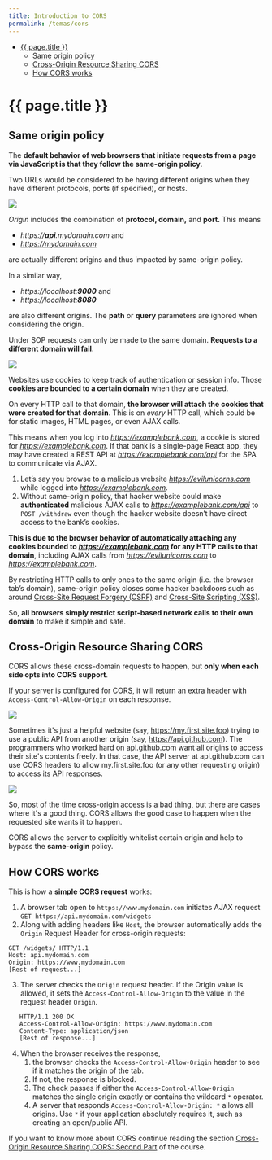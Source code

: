 ```yaml
---
title: Introduction to CORS
permalink: /temas/cors
---
```


- [{{ page.title }}](#-pagetitle-)
  - [Same origin policy](#same-origin-policy)
  - [Cross-Origin Resource Sharing CORS](#cross-origin-resource-sharing-cors)
  - [How CORS works](#how-cors-works)

# {{ page.title }}

## Same origin policy

The **default behavior of web browsers that initiate requests from a page via JavaScript is that they follow the same-origin policy**. 

Two URLs would be considered to be having different origins when they have different protocols, ports (if specified), or hosts.

![]({{site.baseurl}}/assets/images/same-origin-definition.png)

<em>Origin</em> includes the combination of <strong>protocol, domain,</strong> and <strong>port.</strong> This means 

- <em>https://</em><strong><em>api</em></strong><em>.mydomain.com</em> and 
- <em>https://mydomain.com</em> 

are actually different origins and thus impacted by same-origin policy.

In a similar way, 
- <em>https://localhost:</em><strong><em>9000</em></strong> and 
- <em>https://localhost:</em><strong><em>8080</em></strong> 

are also different origins. The **path** or **query** parameters  are ignored when considering the origin.

Under SOP requests can only be made to the same domain. 
**Requests to a different domain will fail**.

![]({{site.baseurl}}/assets/images/same-origin-error.png)

Websites use cookies to keep track of authentication or session info. 
Those **cookies are bounded to a certain domain** when they are created. 

On every HTTP call to that domain, **the browser will attach the cookies that were created for that domain**. This is on _every_ HTTP call, which could be for static images, HTML pages, or even AJAX calls.

This means when you log into <em>https://examplebank.com</em>, a cookie is stored for <em>https://examplebank.com</em>. If that bank is a single-page React app, they may have created a REST API at <em>https://examplebank.com/api</em> for the SPA to communicate via AJAX.

1. Let’s say you browse to a malicious website  <em>https://evilunicorns.com</em> while logged into <em>https://examplebank.com</em>. 
2. Without same-origin policy, that hacker website could make **authenticated** malicious AJAX calls to <em>https://examplebank.com/api</em> to <code>POST /withdraw</code> even though the hacker website doesn’t have direct access to the bank’s cookies.

**This is due to the browser behavior of automatically attaching any cookies bounded to <em>https://examplebank.com</em> for any HTTP calls to that domain**, including AJAX calls from <em>https://evilunicorns.com</em> to <em>https://examplebank.com</em>. 

By restricting HTTP calls to only ones to the same origin (i.e. the browser tab’s domain), same-origin policy closes some hacker backdoors such as around <a href="https://en.wikipedia.org/wiki/Cross-site_request_forgery" target="_blank" rel="noopener noreferrer">Cross-Site Request Forgery (CSRF)</a> and <a href="https://en.wikipedia.org/wiki/Cross-site_scripting" target="_blank" rel="noopener noreferrer">Cross-Site Scripting (XSS)</a>.

So, **all browsers simply restrict script-based network calls to their own domain** to make it simple and safe.

## Cross-Origin Resource Sharing CORS

CORS allows these cross-domain requests to happen, but **only when each side opts into CORS support**.

If your server is configured for CORS, it will return an extra header with `Access-Control-Allow-Origin` on each response.

![]({{site.baseurl}}/assets/images/cors-header.png)

Sometimes it's just a helpful website (say, https://my.first.site.foo) trying to use a public API from another origin (say, <https://api.github.com>). The programmers who worked hard on api.github.com want all origins to access their site's contents freely. In that case, the API server at api.github.com can use CORS headers to allow my.first.site.foo (or any other requesting origin) to access its API responses.

![]({{site.baseurl}}/assets/images/cors-header-github-rest-api.png)

So, most of the time cross-origin access is a bad thing, but there are cases where it's a good thing. 
CORS allows the good case to happen when the requested site wants it to happen.

CORS allows the server to explicitly whitelist certain origin and help to bypass the **same-origin** policy.

## How CORS works

This is how a **simple CORS request** works:

1.  A browser tab open to `https://www.mydomain.com` initiates AJAX request `GET https://api.mydomain.com/widgets`
2.  Along with adding headers like `Host`, the browser automatically adds the `Origin` Request Header for cross-origin requests:

  ```http
  GET /widgets/ HTTP/1.1
  Host: api.mydomain.com
  Origin: https://www.mydomain.com
  [Rest of request...]
  ```
3. The server checks the `Origin` request header. If the Origin value is allowed, it sets the `Access-Control-Allow-Origin` to the value in the request header `Origin`.
   
  ```http
     HTTP/1.1 200 OK  
     Access-Control-Allow-Origin: https://www.mydomain.com  
     Content-Type: application/json
     [Rest of response...]  
  ```
4. When the browser receives the response, 
   1. the browser checks the `Access-Control-Allow-Origin` header to see if it matches the origin of the tab. 
   2. If not, the response is blocked. 
   3. The check passes if either the `Access-Control-Allow-Origin` matches the single origin exactly or contains the wildcard `*` operator.
   4. A server that responds `Access-Control-Allow-Origin: *` allows all origins.
     Use `*` if your application absolutely requires it, such as creating an open/public API.
   
If you want to know more about CORS continue reading the section [Cross-Origin Resource Sharing CORS: Second Part](/temas/cors-advanced) of the course.
